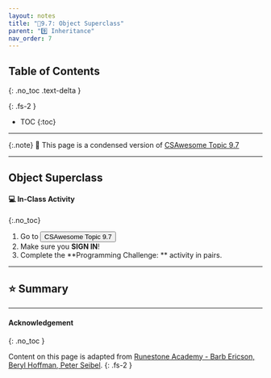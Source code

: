 ```yaml
---
layout: notes
title: "📓9.7: Object Superclass" 
parent: "9️⃣ Inheritance"
nav_order: 7
---
```


## Table of Contents
{: .no_toc .text-delta }

{: .fs-2 }
- TOC
{:toc}

---

{:.note}
📖 This page is a condensed version of [CSAwesome Topic 9.7]() 

---

## Object Superclass

#### 💻 In-Class Activity
{:.no_toc}


<div class="task" markdown="block">
    
1. Go to <a href=""><button type="button" name="button" class="btn">CSAwesome Topic 9.7</button></a> 
2. Make sure you **SIGN IN**!
3. Complete the **Programming Challenge: ** activity in pairs.

</div>

---

## ⭐️ Summary



---

#### Acknowledgement
{: .no_toc }

Content on this page is adapted from [Runestone Academy - Barb Ericson, Beryl Hoffman, Peter Seibel](https://runestone.academy/ns/books/published/csawesome/index.html?mode=browsing).
{: .fs-2 }
